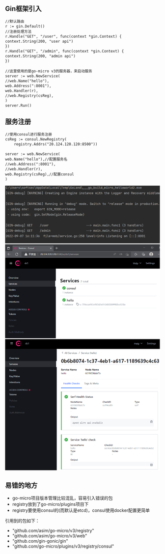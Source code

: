 
## Gin框架引入
```golang
//默认路由
r := gin.Default()
//注册处理方法
r.Handle("GET", "/user", func(context *gin.Context) {
context.String(200, "user api")
})
r.Handle("GET", "/admin", func(context *gin.Context) {
context.String(200, "admin api")
})

//这里使用的是go-micro v3的服务器，来启动服务
server := web.NewService(
//web.Name("hello"),
web.Address(":8001"),
web.Handler(r),
//web.Registry(csReg),
)
server.Run()
```

## 服务注册
```golang
//使用consul进行服务注册
csReg := consul.NewRegistry(
	registry.Addrs("20.124.120.120:8500")) 

server := web.NewService(
web.Name("hello"),//配置服务名
//web.Address(":8001"),
//web.Handler(r),
web.Registry(csReg),//配置consul
)
```
![img.png](img.png)
![img_1.png](img_1.png)
![img_2.png](img_2.png)
## 易错的地方
- go-micro项目版本管理比较混乱，容易引入错误的包
- registry放到了go-micro/plugins项目下
- registry要使用consul的(而默认是etcd)，consul使用docker配置更简单

引用到的包如下：
- "github.com/asim/go-micro/v3/registry"
- "github.com/asim/go-micro/v3/web"
- "github.com/gin-gonic/gin"
- "github.com/go-micro/plugins/v3/registry/consul"